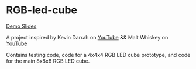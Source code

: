 # RGB-led-cube

[Demo Slides](https://docs.google.com/presentation/d/1Q3SgMbCxCJnp64us6YknnfaCr0XkEVGkdK7O4LI-4xs/edit?usp=sharing)

A project inspired by Kevin Darrah on [YouTube](https://www.youtube.com/watch?v=guppB4cK3oU&list=PL0JWuCHXfJ2zXVRqFRFVq-lNt_xtCYMjx&index=5) && Malt Whiskey on [YouTube](https://www.youtube.com/watch?v=gzdSvov-5-8)

Contains testing code, code for a 4x4x4 RGB LED cube prototype, and code for the main 8x8x8 RGB LED cube.
